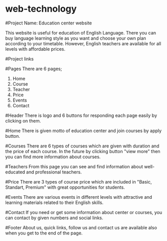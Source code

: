 # web-technology
#Project Name: Education center website

This website is useful for education of English Language. There you can buy language learning style as you want and choose your own plan according to your timetable. However, English teachers are available for all levels with affordable prices.

#Project links


#Pages
There are 6 pages;
1. Home
2. Course
3. Teacher
4. Price
5. Events
6. Contact 

#Header
There is logo and 6 buttons for responding each page easily by clicking on them.

#Home
There is given motto of education center and join courses by apply button.

#Courses
There are 6 types of courses which are given with duration and the price of each course. In the future by clicking button "view more" then you can find more information about courses.

#Teachers
From this page you can see and find information about well-educated and professional teachers.

#Price
There are 3 types of course price which are included in "Basic, Standart, Premium" with great opportunities for students.

#Events
There are various events in different levels with attractive and learning materials related to their English skills.

#Contact
If you need or get some information about center or courses, you can contact by given numbers and social links.

#Footer
About us, quick links, follow us and contact us are available also when you get to the end of the page.
